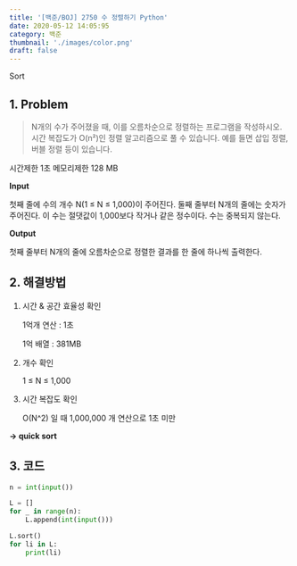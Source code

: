 ```yaml
---
title: '[백준/BOJ] 2750 수 정렬하기 Python'
date: 2020-05-12 14:05:95
category: 백준
thumbnail: './images/color.png'
draft: false
---
```


Sort

## 1. Problem <br>
> N개의 수가 주어졌을 때, 이를 오름차순으로 정렬하는 프로그램을 작성하시오. 시간 복잡도가 O(n²)인 정렬 알고리즘으로 풀 수 있습니다. 예를 들면 삽입 정렬, 버블 정렬 등이 있습니다.

시간제한 1초
메모리제한 128 MB

**Input**

첫째 줄에 수의 개수 N(1 ≤ N ≤ 1,000)이 주어진다. 둘째 줄부터 N개의 줄에는 숫자가 주어진다. 이 수는 절댓값이 1,000보다 작거나 같은 정수이다. 수는 중복되지 않는다.

**Output**

첫째 줄부터 N개의 줄에 오름차순으로 정렬한 결과를 한 줄에 하나씩 출력한다.


## 2. 해결방법

1. 시간 & 공간 효율성 확인

    1억개 연산 : 1초

    1억 배열 : 381MB

2. 개수 확인

    1 ≤ N ≤ 1,000

3. 시간 복잡도 확인

    O(N^2) 일 때 1,000,000 개 연산으로 1초 미만

**-> quick sort**

    

## 3. 코드
```python
n = int(input())

L = []
for _ in range(n):
    L.append(int(input()))

L.sort()
for li in L:
    print(li)
```
